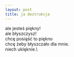 ```yaml
---
layout: post
title: ja destrukcja
---
```


ale jesteś piękny!\
ale błyszczysz!\
chcę posiąść to piękno\
chcę żeby błyszczało dla mnie.\
niech uklęknie.\

